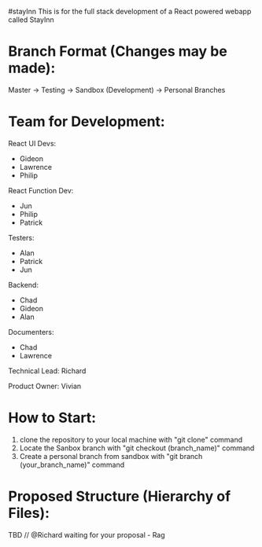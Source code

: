 #stayInn
This is for the full stack development of a React powered webapp called StayInn


# Branch Format (Changes may be made):

Master -> Testing -> Sandbox (Development) -> Personal Branches

# Team for Development: 

React UI Devs:
- Gideon
- Lawrence
- Philip

React Function Dev:
- Jun
- Philip
- Patrick

Testers:
- Alan
- Patrick
- Jun

Backend:
- Chad
- Gideon
- Alan

Documenters:
- Chad
- Lawrence

Technical Lead: Richard

Product Owner: Vivian

# How to Start:

1. clone the repository to your local machine with "git clone" command
2. Locate the Sanbox branch with "git checkout (branch_name)" command
3. Create a personal branch from sandbox with "git branch (your_branch_name)" command

# Proposed Structure (Hierarchy of Files):

TBD // @Richard waiting for your proposal - Rag


